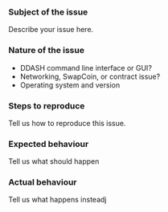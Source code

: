 ### Subject of the issue
Describe your issue here.

### Nature of the issue
* DDASH command line interface or GUI?
* Networking, SwapCoin, or contract issue?
* Operating system and version

### Steps to reproduce
Tell us how to reproduce this issue. 

### Expected behaviour
Tell us what should happen

### Actual behaviour
Tell us what happens insteadj
